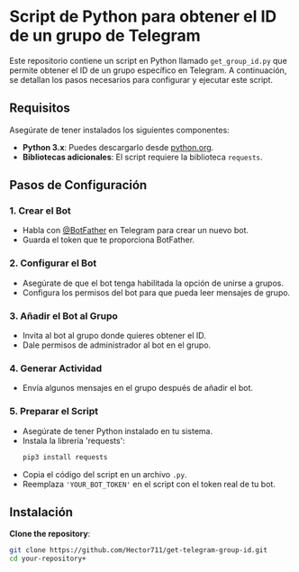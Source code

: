 # Script de Python para obtener el ID de un grupo de Telegram

Este repositorio contiene un script en Python llamado `get_group_id.py` que permite obtener el ID de un grupo específico en Telegram. A continuación, se detallan los pasos necesarios para configurar y ejecutar este script.

## Requisitos

Asegúrate de tener instalados los siguientes componentes:

- **Python 3.x**: Puedes descargarlo desde [python.org](https://www.python.org/downloads/).
- **Bibliotecas adicionales**: El script requiere la biblioteca `requests`.

## Pasos de Configuración

### 1. Crear el Bot
- Habla con [@BotFather](https://telegram.me/BotFather) en Telegram para crear un nuevo bot.
- Guarda el token que te proporciona BotFather.

### 2. Configurar el Bot
- Asegúrate de que el bot tenga habilitada la opción de unirse a grupos.
- Configura los permisos del bot para que pueda leer mensajes de grupo.

### 3. Añadir el Bot al Grupo
- Invita al bot al grupo donde quieres obtener el ID.
- Dale permisos de administrador al bot en el grupo.

### 4. Generar Actividad
- Envía algunos mensajes en el grupo después de añadir el bot.

### 5. Preparar el Script
- Asegúrate de tener Python instalado en tu sistema.
- Instala la librería 'requests':
   ```bash
   pip3 install requests
   ```
- Copia el código del script en un archivo `.py`.
- Reemplaza `'YOUR_BOT_TOKEN'` en el script con el token real de tu bot.

## Instalación

**Clone the repository**:
   ```bash
   git clone https://github.com/Hector711/get-telegram-group-id.git
   cd your-repository+
   ```
